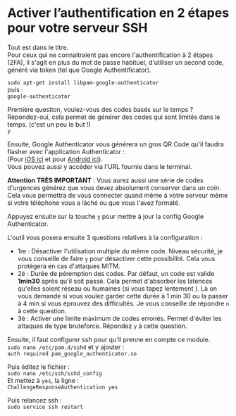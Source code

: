 # Activer l’authentification en 2 étapes pour votre serveur SSH

Tout est dans le titre.  
Pour ceux qui ne connaitraient pas encore l'authentification à 2 étapes (2FA), il s'agit en plus du mot de passe habituel, d'utiliser un second code, généré via token (tel que Google Authentificator).

`sudo apt-get install libpam-google-authenticator`  
puis :  
`google-authenticator`

Première question, voulez-vous des codes basés sur le temps ?  
Répondez-oui, cela permet de générer des codes qui sont limités dans le temps. (c'est un peu le but !)  
`y`

Ensuite, Google Authenticator vous générera un gros QR Code qu'il faudra flasher avec l'application Authenticator :  
(Pour [iOS ici](https://itunes.apple.com/fr/app/google-authenticator/id388497605?mt=8) et pour [Android ici](https://play.google.com/store/apps/details?id=com.google.android.apps.authenticator2&hl=fr)).  
Vous pouvez aussi y accéder via l'URL fournie dans le terminal.

**Attention TRÈS IMPORTANT** : Vous aurez aussi une série de codes d'urgences générez que vous devez absolument conserver dans un coin. Cela vous permettra de vous connecter quand même à votre serveur même si votre téléphone vous a lâché ou que vous l'avez formaté.

Appuyez ensuite sur la touche `y` pour mettre à jour la config Google Authenticator.

L'outil vous posera ensuite 3 questions relatives à la configuration :  
- 1re : Désactiver l'utilisation multiple du même code. Niveau sécurité, je vous conseille de faire `y` pour désactiver cette possibilité. Cela vous protégera en cas d'attaques MITM.
- 2è  : Durée de péremption des codes. Par défaut, un code est valide **1min30** après qu'il soit passé. Cela permet d'absorber les latences qu'elles soient réseau ou humaines (si vous tapez lentement ). Là on vous demande si vous voulez garder cette durée à 1 min 30 ou la passer à 4 min si vous éprouvez des difficultés. Je vous conseille de répondre `n` à cette question.
- 3è  : Activer une limite maximum de codes erronés. Permet d'éviter les attaques de type bruteforce. Répondez `y` à cette question.

Ensuite, il faut configurer ssh pour qu'il prenne en compte ce module.  
`sudo nano /etc/pam.d/sshd` et y ajouter :  
`auth required pam_google_authenticator.so`

Puis éditez le fichier :  
`sudo nano /etc/ssh/sshd_config`  
Et mettez à `yes`, la ligne :  
`ChallengeResponseAuthentication yes`

Puis relancez ssh :  
`sudo service ssh restart`
